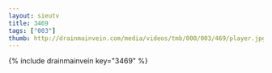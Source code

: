 ```yaml
--- 
layout: sieutv
title: 3469
tags: ["003"]
thumb: http://drainmainvein.com/media/videos/tmb/000/003/469/player.jpg
---
```

{% include drainmainvein key="3469" %} 
